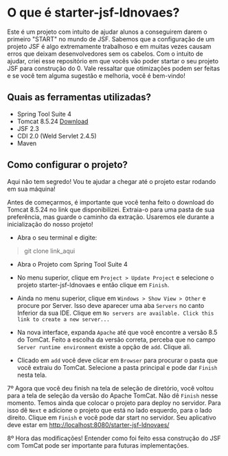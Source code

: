# O que é starter-jsf-ldnovaes?

Este é um projeto com intuito de ajudar alunos a conseguirem darem o primeiro "START" no mundo de JSF. Sabemos que a configuração de um projeto JSF é algo extremamente trabalhoso e em muitas vezes causam erros que deixam desenvolvedores sem os cabelos. Com o intuito de ajudar, criei esse repositório em que vocês vão poder startar o seu projeto JSF para construção do 0. Vale ressaltar que otimizações podem ser feitas e se você tem alguma sugestão e melhoria, você é bem-vindo!

## Quais as ferramentas utilizadas?
 * Spring Tool Suite 4
 * Tomcat 8.5.24 [Download](https://tomcat.apache.org/download-80.cgi)
 * JSF 2.3
 * CDI 2.0 (Weld Servlet 2.4.5)
 * Maven
  
## Como configurar o projeto?
Aqui não tem segredo! Vou te ajudar a chegar até o projeto estar rodando em sua máquina!

Antes de começarmos, é importante que você tenha feito o download do Tomcat 8.5.24 no link que disponibilizei. Extraia-o para uma pasta de sua preferência, mas guarde o caminho da extração. Usaremos ele durante a inicialização do nosso projeto!

- Abra o seu terminal e digite:

> git clone link_aqui

 - Abra o Projeto com Spring Tool Suite 4
 
 - No menu superior, clique em `Project > Update Project` e selecione o projeto starter-jsf-ldnovaes e então clique em `Finish`.
 
 - Ainda no menu superior, clique em `Windows > Show View > Other` e procure por Server. Isso deve aparecer uma aba `Servers` no canto Inferior da sua IDE. Clique em `No servers are available. Click this link to create a new server...`
 
 - Na nova interface, expanda `Apache` até que você encontre a versão 8.5 do TomCat. Feito a escolha da versão correta, perceba que no campo `Server runtime environment` existe a opção de `add`. Clique ali.
 
 - Clicado em `add` você deve clicar em `Browser` para procurar o pasta que você extraiu do TomCat. Selecione a pasta principal e pode dar `Finish` nesta tela. 
 
 7º Agora que você deu finish na tela de seleção de diretório, você voltou para a tela de seleção da versão do Apache TomCat. Não dê `Finish` nesse momento. Temos ainda que colocar o projeto para deploy no servidor. Para isso dê `Next` e adicione o projeto que está no lado esquerdo, para o lado direito. Clique em `Finish` e você pode dar start no servidor. Seu aplicativo deve estar em [http://localhost:8080/starter-jsf-ldnovaes/](http://localhost:8080/starter-jsf-ldnovaes/)
 
8º Hora das modificações! Entender como foi feito essa construção do JSF com TomCat pode ser importante para futuras implementações. 

## 
 
